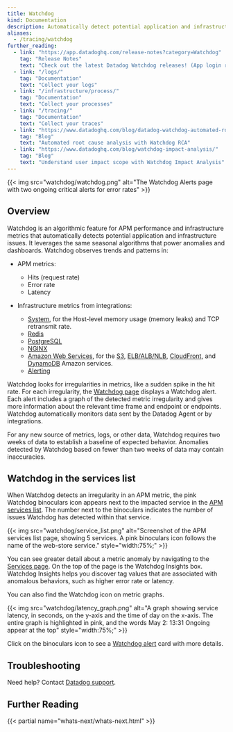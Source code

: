 ```yaml
---
title: Watchdog
kind: Documentation
description: Automatically detect potential application and infrastructure issues
aliases:
  - /tracing/watchdog
further_reading:
  - link: "https://app.datadoghq.com/release-notes?category=Watchdog"
    tag: "Release Notes"
    text: "Check out the latest Datadog Watchdog releases! (App login required)."
  - link: "/logs/"
    tag: "Documentation"
    text: "Collect your logs"
  - link: "/infrastructure/process/"
    tag: "Documentation"
    text: "Collect your processes"
  - link: "/tracing/"
    tag: "Documentation"
    text: "Collect your traces"
  - link: "https://www.datadoghq.com/blog/datadog-watchdog-automated-root-cause-analysis/"
    tag: "Blog"
    text: "Automated root cause analysis with Watchdog RCA"
  - link: "https://www.datadoghq.com/blog/watchdog-impact-analysis/"
    tag: "Blog"
    text: "Understand user impact scope with Watchdog Impact Analysis"
---
```


{{< img src="watchdog/watchdog.png" alt="The Watchdog Alerts page with two ongoing critical alerts for error rates" >}}

## Overview

Watchdog is an algorithmic feature for APM performance and infrastructure metrics that automatically detects potential application and infrastructure issues. It leverages the same seasonal algorithms that power anomalies and dashboards. Watchdog observes trends and patterns in:

* APM metrics:
  * Hits (request rate)
  * Error rate
  * Latency

* Infrastructure metrics from integrations:
  * [System][1], for the Host-level memory usage (memory leaks) and TCP retransmit rate.
  * [Redis][2]
  * [PostgreSQL][3]
  * [NGINX][4]
  * [Amazon Web Services][5], for the [S3][6], [ELB/ALB/NLB][7], [CloudFront][8], and [DynamoDB][9] Amazon services.
  * [Alerting][10]

Watchdog looks for irregularities in metrics, like a sudden spike in the hit rate. For each irregularity, the [Watchdog page][11] displays a Watchdog alert. Each alert includes a graph of the detected metric irregularity and gives more information about the relevant time frame and endpoint or endpoints. Watchdog automatically monitors data sent by the Datadog Agent or by integrations.

For any new source of metrics, logs, or other data, Watchdog requires two weeks of data to establish a baseline of expected behavior. Anomalies detected by Watchdog based on fewer than two weeks of data may contain inaccuracies.

## Watchdog in the services list

When Watchdog detects an irregularity in an APM metric, the pink Watchdog binoculars icon appears next to the impacted service in the [APM services list][12]. The number next to the binoculars indicates the number of issues Watchdog has detected within that service.

{{< img src="watchdog/service_list.png" alt="Screenshot of the APM services list page, showing 5 services. A pink binoculars icon follows the name of the web-store service." style="width:75%;" >}}

You can see greater detail about a metric anomaly by navigating to the [Services page][13]. On the top of the page is the Watchdog Insights box. Watchdog Insights helps you discover tag values that are associated with anomalous behaviors, such as higher error rate or latency. 

You can also find the Watchdog icon on metric graphs.

{{< img src="watchdog/latency_graph.png" alt="A graph showing service latency, in seconds, on the y-axis and the time of day on the x-axis. The entire graph is highlighted in pink, and the words May 2: 13:31 Ongoing appear at the top" style="width:75%;" >}}

Click on the binoculars icon to see a [Watchdog alert][14] card with more details.

## Troubleshooting

Need help? Contact [Datadog support][15].

## Further Reading

{{< partial name="whats-next/whats-next.html" >}}

[1]: /integrations/system/
[2]: /integrations/redis/
[3]: /integrations/postgres/
[4]: /integrations/nginx/
[5]: /integrations/amazon_web_services/
[6]: /integrations/amazon_s3/
[7]: /integrations/amazon_elb/
[8]: /integrations/amazon_cloudfront/
[9]: /integrations/amazon_dynamodb/
[10]: /monitors/
[11]: https://app.datadoghq.com/watchdog
[12]: /tracing/services/services_list/
[13]: /tracing/services/service_page/#overview
[14]: /watchdog/alerts#alert-details
[15]: /help/
